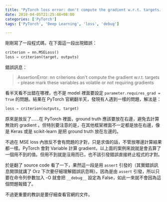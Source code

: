 ```yaml
---
title: "PyTorch loss error: don't compute the gradient w.r.t. targets..."
date: 2018-04-05T21:25:48+08:00
categories: ['PyTorch']
tags: ['PyTorch', 'Deep Learning', 'loss', 'debug']

---
```


剛剛寫了一段程式碼，在下面這一段出現錯誤：

```Python
criterion = nn.MSELoss()
loss = criterion(target, outputs)
```

錯誤訊息：

> AssertionError: nn criterions don't compute the gradient w.r.t. targets - please mark these variables as volatile or not requiring gradients

看半天看不出錯在哪裡，也不是 model 裡面要設定 `parameter.requires_grad = True` 的問題。結果在 PyTorch 官網翻半天，發現有人遇到一樣的問題，解法是：

```Python
loss = criterion(outputs, target)
```

原來是放反了......在 PyTorch 裡面，ground truth 應該要放在右邊，避免去計算無效的 gradient 。但特別要注意的是，在其他框架裡面不一定都是放在右邊，像是 Keras 或是 scikit-learn 是把 ground truth 放在左邊的。

不過在 MSE loss 內放反不會有問題的才對，只是求值的話，不管放哪邊計算結果都一樣。PyTorch 會對 Variable 計算 gradient，以上面的案例來說就是會去算了一個用不到的值。但用不到就是沒用而已，也不該引發錯誤直接終止程式的才對。

於是翻了 source code 看了一下，果然這一段是用 `assert` 引發的（其實錯誤訊息開頭就講了 Orz 下次要仔細理解錯誤訊息啊）。因為是由 `assert` 引發，所以只要在命令列參數加入 -O 就會把 `__debug__` 設定為 False，如此一來就不會因為這個問題報錯了。

不過更重要的教訓是要仔細查看官網的文件。

